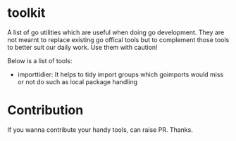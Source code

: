 # toolkit
A list of go utilities which are useful when doing go development. They are 
not mearnt to replace existing go offical tools but to complement those tools
to better suit our daily work. Use them with caution!

Below is a list of tools:
- importtidier: It helps to tidy import groups which goimports would miss or not do such as local package handling

# Contribution
If you wanna contribute your handy tools, can raise PR. Thanks.